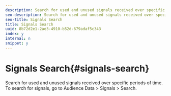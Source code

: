 ```yaml
---
description: Search for used and unused signals received over specific periods of time. To search for signals, go to Audience Data > Signals > Search.
seo-description: Search for used and unused signals received over specific periods of time. To search for signals, go to Audience Data > Signals > Search.
seo-title: Signals Search
title: Signals Search
uuid: 8b72d2e1-2ae3-4910-b52d-679adaf5c343
index: y
internal: n
snippet: y
---
```


# Signals Search{#signals-search}

Search for used and unused signals received over specific periods of time. To search for signals, go to Audience Data > Signals > Search.


